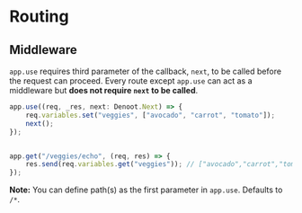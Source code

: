 # Routing
## Middleware
`app.use` requires third parameter of the callback, `next`, to be called before the request can proceed. Every route except `app.use` can act as a middleware but __does not require `next` to be called__.
```ts
app.use((req, _res, next: Denoot.Next) => {
    req.variables.set("veggies", ["avocado", "carrot", "tomato"]);
    next();
});


app.get("/veggies/echo", (req, res) => {
    res.send(req.variables.get("veggies")); // ["avocado","carrot","tomato"]
});
```
__Note:__ You can define path(s) as the first parameter in `app.use`. Defaults to `/*`. 